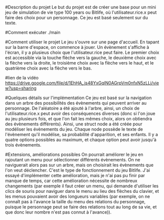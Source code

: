 #Description du projet
Le but du projet est de créer une base pour un mini jeu de simulation de vie type 100 years ou Bitlife, où l'utilisateur.rice.x peut faire des choix pour un personnage. Ce jeu est basé seulement sur du texte.

#Comment exécuter
./main

#Comment utiliser le projet
Le jeu s'ouvre sur une page d'accueil. En tapant sur la barre d'espace, on commence à jouer.
Un évènement s'affiche à l'écran, il y a plusieus choix que l'utilisateur.rice peut faire. Le premier choix est accessible via la touche flèche vers la gauche, le deuxième choix avec la flèche vers la droite, le troisième choix avec la flèche vers le haut, et le quatrième choix avec la flèche vers le bas.

#lien de la vidéo
https://drive.google.com/file/d/1EhHA_js48YxGqlN0AGrpVm0nfxN5zLLj/view?usp=sharing

#Quelques détails sur l'implémentation
Ce jeu est basé sur la navigation dans un arbre des possibilités des évènements qui peuvent arriver au personnage. De l'aléatoire a été ajouté à l'arbre, ainsi, un choix de l'utilisateur.rice.x peut avoir des conséquences diverses (donc si l'on joue au jeu plusieurs fois, et que l'on fait les mêmes choix, alors on obtiendra des évènements différents).
Ainsi, une struct node a été créée pour modéliser les évènements du jeu. Chaque node possède le texte de l'évènement qu'il modélise, sa probabilité d'apparition, et ses enfants. Il y a quatre options possibles au maximum, et chaque option peut avoir jusqu'à trois évènements.

#Extensions, améliorations possibles
On pourrait améliorer le jeu en rajoutant un menu pour sélectionner différents évènements. On ne naviguerait alors pas sur un arbre, mais on choisirait les évènements que l'on veut déclencher. C'est le type de fonctionnement du jeu Bitlife.
J'ai essayé d'implémenter cette amélioration, mais je n'ai pas pu finir par manque de temps, car cette amélioration nécessite de nombreux changements (par exemple il faut créer un menu, qui demande d'utiliser les clics de souris pour naviguer dans le menu au lieu des flèches du clavier, et les menus pouvaient avoir des longueurs variables (par exemple, on ne connaît pas à l'avance la taille du menu des relations du personnage, puisque le personnage peut se faire des relations tout au long de sa vie, et que donc leur nombre n'est pas connut à l'avance)).
